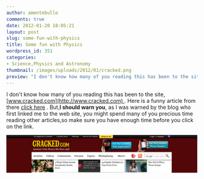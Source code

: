 ```yaml
---
author: amentebullo
comments: true
date: 2012-01-20 18:05:21
layout: post
slug: some-fun-with-physics
title: Some fun with Physics
wordpress_id: 351
categories:
- Science,Physics and Astronomy
thumbnail: /images/uploads/2012/01/cracked.png
preview: "I don't know how many of you reading this has been to the site, [www.cracked.com](http://www.cracked.com) . Here is a funny article from there."
---
```


I don't know how many of you reading this has been to the site, [www.cracked.com](http://www.cracked.com) . Here is a funny article from there [click here](http://www.cracked.com/article_19668_6-scientific-discoveries-that-laugh-in-face-physics.html?utm_source=facebook&utm_medium=fanpage&utm_campaign=new+article&wa_ibsrc=fanpage) . But,**I should warn you**, as I was warned by the blog who first linked me to the web site, you might spend many of you precious time reading other articles,so make sure you have enough time before you click on the link.

[![](/images/uploads/2012/01/cracked.png)](http://cracked.com/article_19668_6-scientific-discoveries-that-laugh-in-face-physics.html)
